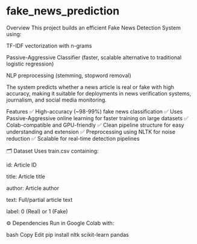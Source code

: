 # fake_news_prediction

 Overview
This project builds an efficient Fake News Detection System using:

TF-IDF vectorization with n-grams

Passive-Aggressive Classifier (faster, scalable alternative to traditional logistic regression)

NLP preprocessing (stemming, stopword removal)

The system predicts whether a news article is real or fake with high accuracy, making it suitable for deployments in news verification systems, journalism, and social media monitoring.

 Features
 ✅ High-accuracy (~98-99%) fake news classification
 ✅ Uses Passive-Aggressive online learning for faster training on large datasets
 ✅ Colab-compatible and GPU-friendly
 ✅ Clean pipeline structure for easy understanding and extension
 ✅ Preprocessing using NLTK for noise reduction
 ✅ Scalable for real-time detection pipelines

🗂️ Dataset
Uses train.csv containing:

id: Article ID

title: Article title

author: Article author

text: Full/partial article text

label: 0 (Real) or 1 (Fake)

⚙️ Dependencies
Run in Google Colab with:

bash
Copy
Edit
pip install nltk scikit-learn pandas
